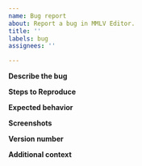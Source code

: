 ```yaml
---
name: Bug report
about: Report a bug in MMLV Editor.
title: ''
labels: bug
assignees: ''

---
```


<!-- IMPORTANT!!! READ THIS FIRST BEFORE REPORTING BUGS!!
The golden rule is to always open one issue for one bug. If you notice several bugs and want to report them, make sure to create one new issue for each of them. It's also good practice to search first in the issue tracker before reporting your issue. If you don't find a relevant match or if you're unsure, don't hesitate to open a new issue. The bugsquad will handle it from there if it's a duplicate.
-->

**Describe the bug**
<!--A clear and concise description of what the bug is.-->

**Steps to Reproduce**
<!--Steps to reproduce the behavior:
1. Go to '...'
2. Click on '....'
3. Scroll down to '....'
4. See error-->

**Expected behavior**
<!--A clear and concise description of what you expected to happen.-->

**Screenshots**
<!--If applicable, add screenshots to help explain your problem.-->

**Version number**
<!--Version number of your program. Can be found in menu bar Help > About. Ex: 1.0.1-->

**Additional context**
<!--Add any other context about the problem here.-->
